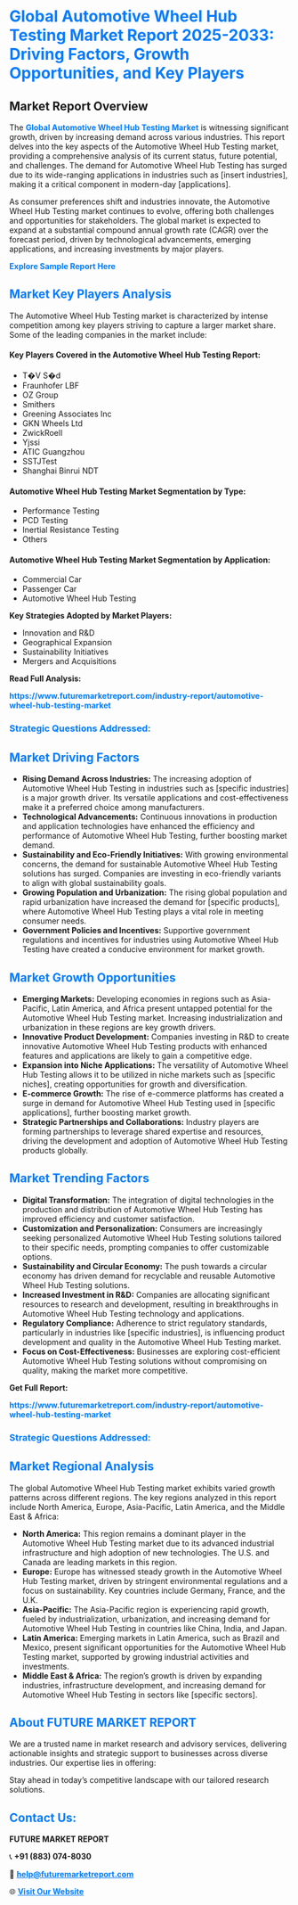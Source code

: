 <h1 style="color: #007BFF;">Global Automotive Wheel Hub Testing Market Report 2025-2033: Driving Factors, Growth Opportunities, and Key Players</h1>

<section id="overview">
<h2>Market Report Overview</h2>
<p>The <a href="https://www.futuremarketreport.com/industry-report/automotive-wheel-hub-testing-market" style="color: #007BFF; text-decoration: none;"><strong>Global Automotive Wheel Hub Testing Market</strong></a> is witnessing significant growth, driven by increasing demand across various industries. This report delves into the key aspects of the Automotive Wheel Hub Testing market, providing a comprehensive analysis of its current status, future potential, and challenges. The demand for Automotive Wheel Hub Testing has surged due to its wide-ranging applications in industries such as [insert industries], making it a critical component in modern-day [applications].</p>
<p>As consumer preferences shift and industries innovate, the Automotive Wheel Hub Testing market continues to evolve, offering both challenges and opportunities for stakeholders. The global market is expected to expand at a substantial compound annual growth rate (CAGR) over the forecast period, driven by technological advancements, emerging applications, and increasing investments by major players.</p>
</section>

<section id="overview">
<p><a href="https://www.futuremarketreport.com/request-sample/reportId=113114" style="color: #007BFF; text-decoration: none;"><strong>Explore Sample Report Here</strong></a></p>
</section>

<section id="key-players">
<h2 style="color: #007BFF;">Market Key Players Analysis</h2>
<p>The Automotive Wheel Hub Testing market is characterized by intense competition among key players striving to capture a larger market share. Some of the leading companies in the market include:</p>
<h4>Key Players Covered in the Automotive Wheel Hub Testing Report:</h4>
<ul><li>T�V S�d</li><li>Fraunhofer LBF</li><li>OZ Group</li><li>Smithers</li><li>Greening Associates Inc</li><li>GKN Wheels Ltd</li><li>ZwickRoell</li><li>Yjssi</li><li>ATIC Guangzhou</li><li>SSTJTest</li><li>Shanghai Binrui NDT</li></ul>
<h4>Automotive Wheel Hub Testing Market Segmentation by Type:</h4>
<ul><li>Performance Testing</li><li>PCD Testing</li><li>Inertial Resistance Testing</li><li>Others</li></ul>

<h4>Automotive Wheel Hub Testing Market Segmentation by Application:</h4>
<ul><li>Commercial Car</li><li>Passenger Car</li><li>Automotive Wheel Hub Testing</li></ul>
<p><strong>Key Strategies Adopted by Market Players:</strong></p>
<ul>
<li>Innovation and R&D</li>
<li>Geographical Expansion</li>
<li>Sustainability Initiatives</li>
<li>Mergers and Acquisitions</li>
</ul>
</section>

<section>
<p><strong>Read Full Analysis: </strong></p><a href="https://www.futuremarketreport.com/industry-report/automotive-wheel-hub-testing-market" style="color: #007BFF; text-decoration: none;"><strong>https://www.futuremarketreport.com/industry-report/automotive-wheel-hub-testing-market</strong></a>
<h3 style="color: #007BFF;">Strategic Questions Addressed:</h3>
</section>

<section id="driving-factors">
<h2 style="color: #007BFF;">Market Driving Factors</h2>
<ul>
<li><strong>Rising Demand Across Industries:</strong> The increasing adoption of Automotive Wheel Hub Testing in industries such as [specific industries] is a major growth driver. Its versatile applications and cost-effectiveness make it a preferred choice among manufacturers.</li>
<li><strong>Technological Advancements:</strong> Continuous innovations in production and application technologies have enhanced the efficiency and performance of Automotive Wheel Hub Testing, further boosting market demand.</li>
<li><strong>Sustainability and Eco-Friendly Initiatives:</strong> With growing environmental concerns, the demand for sustainable Automotive Wheel Hub Testing solutions has surged. Companies are investing in eco-friendly variants to align with global sustainability goals.</li>
<li><strong>Growing Population and Urbanization:</strong> The rising global population and rapid urbanization have increased the demand for [specific products], where Automotive Wheel Hub Testing plays a vital role in meeting consumer needs.</li>
<li><strong>Government Policies and Incentives:</strong> Supportive government regulations and incentives for industries using Automotive Wheel Hub Testing have created a conducive environment for market growth.</li>
</ul>
</section>

<section id="growth-opportunities">
<h2 style="color: #007BFF;">Market Growth Opportunities</h2>
<ul>
<li><strong>Emerging Markets:</strong> Developing economies in regions such as Asia-Pacific, Latin America, and Africa present untapped potential for the Automotive Wheel Hub Testing market. Increasing industrialization and urbanization in these regions are key growth drivers.</li>
<li><strong>Innovative Product Development:</strong> Companies investing in R&D to create innovative Automotive Wheel Hub Testing products with enhanced features and applications are likely to gain a competitive edge.</li>
<li><strong>Expansion into Niche Applications:</strong> The versatility of Automotive Wheel Hub Testing allows it to be utilized in niche markets such as [specific niches], creating opportunities for growth and diversification.</li>
<li><strong>E-commerce Growth:</strong> The rise of e-commerce platforms has created a surge in demand for Automotive Wheel Hub Testing used in [specific applications], further boosting market growth.</li>
<li><strong>Strategic Partnerships and Collaborations:</strong> Industry players are forming partnerships to leverage shared expertise and resources, driving the development and adoption of Automotive Wheel Hub Testing products globally.</li>
</ul>
</section>

<section id="trending-factors">
<h2 style="color: #007BFF;">Market Trending Factors</h2>
<ul>
<li><strong>Digital Transformation:</strong> The integration of digital technologies in the production and distribution of Automotive Wheel Hub Testing has improved efficiency and customer satisfaction.</li>
<li><strong>Customization and Personalization:</strong> Consumers are increasingly seeking personalized Automotive Wheel Hub Testing solutions tailored to their specific needs, prompting companies to offer customizable options.</li>
<li><strong>Sustainability and Circular Economy:</strong> The push towards a circular economy has driven demand for recyclable and reusable Automotive Wheel Hub Testing solutions.</li>
<li><strong>Increased Investment in R&D:</strong> Companies are allocating significant resources to research and development, resulting in breakthroughs in Automotive Wheel Hub Testing technology and applications.</li>
<li><strong>Regulatory Compliance:</strong> Adherence to strict regulatory standards, particularly in industries like [specific industries], is influencing product development and quality in the Automotive Wheel Hub Testing market.</li>
<li><strong>Focus on Cost-Effectiveness:</strong> Businesses are exploring cost-efficient Automotive Wheel Hub Testing solutions without compromising on quality, making the market more competitive.</li>
</ul>
</section>

<section>
<p><strong>Get Full Report: </strong></p><a href="https://www.futuremarketreport.com/industry-report/automotive-wheel-hub-testing-market" style="color: #007BFF; text-decoration: none;"><strong>https://www.futuremarketreport.com/industry-report/automotive-wheel-hub-testing-market</strong></a>
<h3 style="color: #007BFF;">Strategic Questions Addressed:</h3>
</section>


<section id="regional-analysis">
<h2 style="color: #007BFF;">Market Regional Analysis</h2>
<p>The global Automotive Wheel Hub Testing market exhibits varied growth patterns across different regions. The key regions analyzed in this report include North America, Europe, Asia-Pacific, Latin America, and the Middle East & Africa:</p>
<ul>
<li><strong>North America:</strong> This region remains a dominant player in the Automotive Wheel Hub Testing market due to its advanced industrial infrastructure and high adoption of new technologies. The U.S. and Canada are leading markets in this region.</li>
<li><strong>Europe:</strong> Europe has witnessed steady growth in the Automotive Wheel Hub Testing market, driven by stringent environmental regulations and a focus on sustainability. Key countries include Germany, France, and the U.K.</li>
<li><strong>Asia-Pacific:</strong> The Asia-Pacific region is experiencing rapid growth, fueled by industrialization, urbanization, and increasing demand for Automotive Wheel Hub Testing in countries like China, India, and Japan.</li>
<li><strong>Latin America:</strong> Emerging markets in Latin America, such as Brazil and Mexico, present significant opportunities for the Automotive Wheel Hub Testing market, supported by growing industrial activities and investments.</li>
<li><strong>Middle East & Africa:</strong> The region’s growth is driven by expanding industries, infrastructure development, and increasing demand for Automotive Wheel Hub Testing in sectors like [specific sectors].</li>
</ul>
</section>

<footer>
<h2 style="color: #007BFF;">About FUTURE MARKET REPORT</h2>
<p>We are a trusted name in market research and advisory services, delivering actionable insights and strategic support to businesses across diverse industries. Our expertise lies in offering:</p>

<p>Stay ahead in today’s competitive landscape with our tailored research solutions.</p>

<h2 style="color: #007BFF;">Contact Us:</h2>
<p><strong>FUTURE MARKET REPORT</strong></p>
<p>📞 <strong>+91 (883) 074-8030</strong></p>
<p>📧 <strong><a href="mailto:help@futuremarketreport.com" style="color: #007BFF;">help@futuremarketreport.com</a></strong></p>
<p>🌐 <strong><a href="https://www.futuremarketreport.com/" style="color: #007BFF;">Visit Our Website</a></strong></p>
</footer>